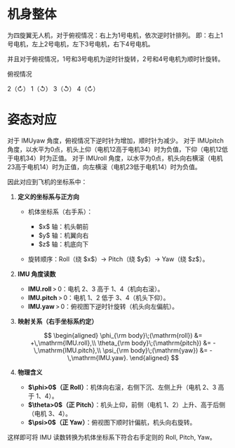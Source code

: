 # 机身整体

为四旋翼无人机，对于俯视情况：右上为1号电机，依次逆时针排列。
即：右上1号电机，左上2号电机，左下3号电机，右下4号电机。

并且对于俯视情况，1号和3号电机为逆时针旋转，2号和4号电机为顺时针旋转。

俯视情况

2（↻）   1（↺）
3（↺）   4（↻）

# 姿态对应

对于 IMUyaw 角度，俯视情况下逆时针为增加，顺时针为减少。
对于 IMUpitch 角度，以水平为0点，机头上仰（电机12高于电机34）时为负值，下仰（电机12低于电机34）时为正值。
对于 IMUroll 角度，以水平为0点，机头向右横滚（电机23高于电机14）时为正值，向左横滚（电机23低于电机14）时为负值。

因此对应到飞机的坐标系中：
1. **定义的坐标系与正方向**

   * 机体坐标系（右手系）：

     * \$x\$ 轴：机头朝前
     * \$y\$ 轴：机翼向右
     * \$z\$ 轴：机底向下
   * 旋转顺序：Roll（绕 \$x\$）→ Pitch（绕 \$y\$）→ Yaw（绕 \$z\$）。

2. **IMU 角度读数**

   * **IMU.roll** > 0：电机 2、3 高于 1、4（机向右滚）。
   * **IMU.pitch** > 0：电机 1、2 低于 3、4（机头下仰）。
   * **IMU.yaw** > 0：俯视图下逆时针旋转（机头向左偏航）。

3. **映射关系（右手坐标系约定）**

   $$
   \begin{aligned}
   \phi_{\rm body}\;(\mathrm{roll})
   &= +\,\mathrm{IMU.roll},\\
   \theta_{\rm body}\;(\mathrm{pitch})
   &= -\,\mathrm{IMU.pitch},\\
   \psi_{\rm body}\;(\mathrm{yaw})
   &= -\,\mathrm{IMU.yaw}.
   \end{aligned}
   $$

4. **物理含义**

   * **\$\phi>0\$（正 Roll）**：机体向右滚，右侧下沉、左侧上升（电机 2、3 高于 1、4）。
   * **\$\theta>0\$（正 Pitch）**：机头上仰，前侧（电机 1、2）上升、高于后侧（电机 3、4）。
   * **\$\psi>0\$（正 Yaw）**：俯视图下顺时针偏航，机头向右旋转。

这样即可将 IMU 读数转换为机体坐标系下符合右手定则的 Roll, Pitch, Yaw。
